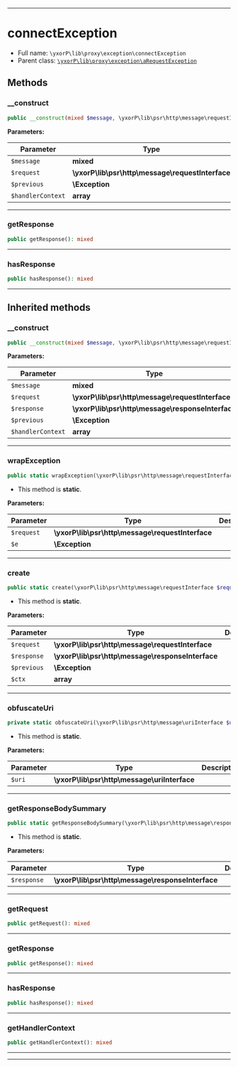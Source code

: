 ***

# connectException





* Full name: `\yxorP\lib\proxy\exception\connectException`
* Parent class: [`\yxorP\lib\proxy\exception\aRequestException`](./aRequestException.md)




## Methods


### __construct



```php
public __construct(mixed $message, \yxorP\lib\psr\http\message\requestInterface $request, \Exception $previous = null, array $handlerContext = []): mixed
```








**Parameters:**

| Parameter | Type | Description |
|-----------|------|-------------|
| `$message` | **mixed** |  |
| `$request` | **\yxorP\lib\psr\http\message\requestInterface** |  |
| `$previous` | **\Exception** |  |
| `$handlerContext` | **array** |  |




***

### getResponse



```php
public getResponse(): mixed
```











***

### hasResponse



```php
public hasResponse(): mixed
```











***


## Inherited methods


### __construct



```php
public __construct(mixed $message, \yxorP\lib\psr\http\message\requestInterface $request, \yxorP\lib\psr\http\message\responseInterface $response = null, \Exception $previous = null, array $handlerContext = []): mixed
```








**Parameters:**

| Parameter | Type | Description |
|-----------|------|-------------|
| `$message` | **mixed** |  |
| `$request` | **\yxorP\lib\psr\http\message\requestInterface** |  |
| `$response` | **\yxorP\lib\psr\http\message\responseInterface** |  |
| `$previous` | **\Exception** |  |
| `$handlerContext` | **array** |  |




***

### wrapException



```php
public static wrapException(\yxorP\lib\psr\http\message\requestInterface $request, \Exception $e): mixed
```



* This method is **static**.




**Parameters:**

| Parameter | Type | Description |
|-----------|------|-------------|
| `$request` | **\yxorP\lib\psr\http\message\requestInterface** |  |
| `$e` | **\Exception** |  |




***

### create



```php
public static create(\yxorP\lib\psr\http\message\requestInterface $request, \yxorP\lib\psr\http\message\responseInterface $response = null, \Exception $previous = null, array $ctx = []): mixed
```



* This method is **static**.




**Parameters:**

| Parameter | Type | Description |
|-----------|------|-------------|
| `$request` | **\yxorP\lib\psr\http\message\requestInterface** |  |
| `$response` | **\yxorP\lib\psr\http\message\responseInterface** |  |
| `$previous` | **\Exception** |  |
| `$ctx` | **array** |  |




***

### obfuscateUri



```php
private static obfuscateUri(\yxorP\lib\psr\http\message\uriInterface $uri): mixed
```



* This method is **static**.




**Parameters:**

| Parameter | Type | Description |
|-----------|------|-------------|
| `$uri` | **\yxorP\lib\psr\http\message\uriInterface** |  |




***

### getResponseBodySummary



```php
public static getResponseBodySummary(\yxorP\lib\psr\http\message\responseInterface $response): mixed
```



* This method is **static**.




**Parameters:**

| Parameter | Type | Description |
|-----------|------|-------------|
| `$response` | **\yxorP\lib\psr\http\message\responseInterface** |  |




***

### getRequest



```php
public getRequest(): mixed
```











***

### getResponse



```php
public getResponse(): mixed
```











***

### hasResponse



```php
public hasResponse(): mixed
```











***

### getHandlerContext



```php
public getHandlerContext(): mixed
```











***


***


